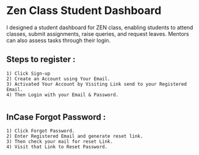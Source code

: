 # Zen Class Student Dashboard

I designed a student dashboard for ZEN class, enabling students to attend classes, submit assignments, raise queries, and request leaves. Mentors can also assess tasks through their login.

Steps to register :
--
    1) Click Sign-up
    2) Create an Account using Your Email.
    3) Activated Your Account by Visiting Link send to your Registered Email.
    4) Then Login with your Email & Password.
#

InCase Forgot Password :
--
    1) Click Forgot Password.
    2) Enter Registered Email and generate reset link.
    3) Then check your mail for reset Link.
    4) Visit that Link to Reset Password.
